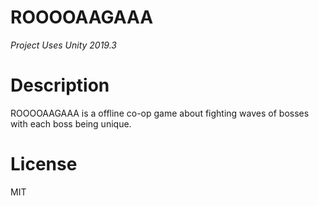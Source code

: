 # ROOOOAAGAAA
*Project Uses Unity 2019.3*

# Description
ROOOOAAGAAA is a offline co-op game about fighting waves of bosses with each boss being unique.

# License
MIT

